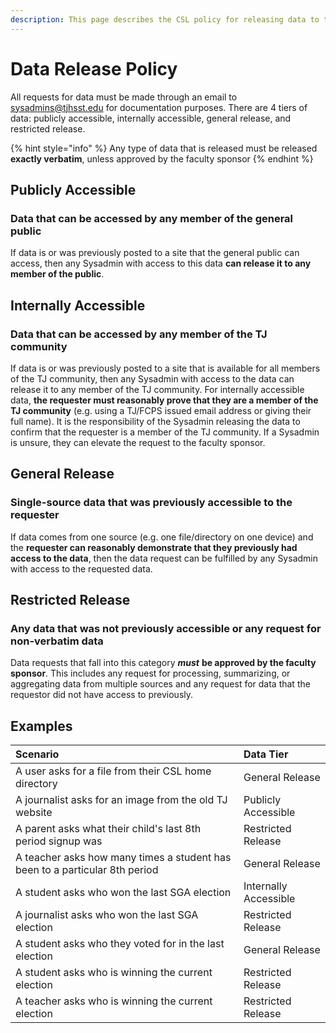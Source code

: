 ```yaml
---
description: This page describes the CSL policy for releasing data to the public
---
```


# Data Release Policy

All requests for data must be made through an email to sysadmins@tjhsst.edu for documentation purposes. There are 4 tiers of data: publicly accessible, internally accessible, general release, and restricted release.

{% hint style="info" %}
Any type of data that is released must be released **exactly verbatim**, unless approved by the faculty sponsor
{% endhint %}

## Publicly Accessible

### Data that can be accessed by any member of the general public

If data is or was previously posted to a site that the general public can access, then any Sysadmin with access to this data **can release it to any member of the public**.

## Internally Accessible

### Data that can be accessed by any member of the TJ community

If data is or was previously posted to a site that is available for all members of the TJ community, then any Sysadmin with access to the data can release it to any member of the TJ community. For internally accessible data, **the requester must reasonably prove that they are a member of the TJ community** \(e.g. using a TJ/FCPS issued email address or giving their full name\). It is the responsibility of the Sysadmin releasing the data to confirm that the requester is a member of the TJ community. If a Sysadmin is unsure, they can elevate the request to the faculty sponsor.

## General Release

### Single-source data that was previously accessible to the requester

If data comes from one source \(e.g. one file/directory on one device\) and the **requester can reasonably demonstrate that they previously had access to the data**, then the data request can be fulfilled by any Sysadmin with access to the requested data.

## Restricted Release

### Any data that was not previously accessible or any request for non-verbatim data

Data requests that fall into this category _**must**_ **be approved by the faculty sponsor**. This includes any request for processing, summarizing, or aggregating data from multiple sources and any request for data that the requestor did not have access to previously.

## Examples

| Scenario | Data Tier |
| :--- | :--- |
| A user asks for a file from their CSL home directory | General Release |
| A journalist asks for an image from the old TJ website | Publicly Accessible |
| A parent asks what their child's last 8th period signup was | Restricted Release |
| A teacher asks how many times a student has been to a particular 8th period | General Release |
| A student asks who won the last SGA election | Internally Accessible |
| A journalist asks who won the last SGA election | Restricted Release |
| A student asks who they voted for in the last election | General Release |
| A student asks who is winning the current election | Restricted Release |
| A teacher asks who is winning the current election | Restricted Release |

